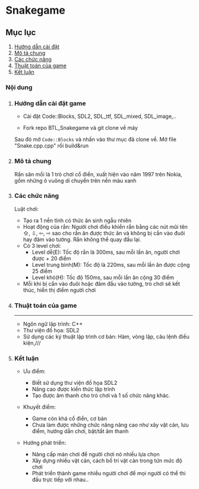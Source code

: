# **Snakegame**


## Mục lục
1. [Hướng dẫn cài đặt](#hướng-dẫn-cài-đặt-game)
2. [Mô tả chung](#mô-tả-chung)
3. [Các chức năng](#các-chức-năng)
4. [Thuật toán của game](#thuật-toán-của-game) 
5. [Kết luận](#kết-luận)

### Nội dung
1. ### Hướng dẫn cài đặt game

    - Cài đặt Code::Blocks, SDL2, SDL_ttf, SDL_mixed, SDL_image,..

    - Fork repo BTL_Snakegame và git clone về máy

    Sau đó mở `Code::Blocks` và nhấn vào thư mục đã clone về. Mở file "Snake.cpp.cpp" rồi build&run

2. ### Mô tả chung
 
    Rắn săn mồi là 1 trò chơi cổ điển, xuất hiện vào năm 1997 trên Nokia, gồm những ô vuông di chuyển trên nền màu xanh
    
3. ### Các chức năng

    Luật chơi:
      - Tạo ra 1 nền tĩnh có thức ăn sinh ngẫu nhiên
      - Hoạt động của rắn: Người chơi điều khiển rắn bằng các nút mũi tên  ⇧, ⇩, ⇦, ⇨ sao cho rắn ăn được thức ăn  và không bị cắn vào đuôi hay đâm vào tường. Rắn không thể quay đầu lại.
      - Có 3 level chơi:
          + Level dễ(E): Tốc độ rắn là 300ms, sau mỗi lần ăn, người chơi được + 20 điểm
          + Level trung bình(M): Tốc độ là 220ms, sau mỗi lần ăn được cộng 25 điểm
          + Level khó(H): Tốc độ 150ms, sau mỗi lần ăn cộng 30 điểm
      - Mỗi khi bị cắn vào đuôi hoặc đâm đầu vào tường, trò chơi sẽ kết thúc, hiển thị điểm người chơi
    
4. ### Thuật toán của game
    -------------------------------
   - Ngôn ngữ lập trình: C++
   - Thư viện đồ họa: SDL2
   - Sử dụng các ký thuật lập trình cơ bản: Hàm, vòng lặp, câu lệnh điều kiện,///

5. ### Kết luận

    * Ưu điểm:
      - Biết sử dụng thư viện đồ họa SDL2
      - Nâng cao được kiến thức lập trình
      - Tạo được âm thanh cho trò chơi và 1 số chức năng khác.
    * Khuyết điểm:
      - Game còn khá cổ điển, cơ bản
      - Chưa làm được những chức năng nâng cao như xây vật cản, lưu điểm, hướng dẫn chơi, bật/tắt âm thanh

    * Hướng phát triển:
      - Nâng cấp màn chơi để người chơi nó nhiều lựa chọn
      - Xây dựng nhiều vật cản, cách bố trí vật cản trong tứn mức độ chơi
      - Phát triển thành game nhiều người chơi để mọi người có thể thi đấu trực tiếp với nhau..
    




